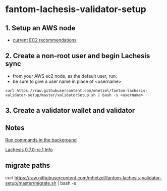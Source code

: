 # fantom-lachesis-validator-setup

## 1. Setup an AWS node
- [current EC2 recommendations](https://docs.fantom.foundation/staking/how-to-run-a-validator-node#validator-parameters)

## 2. Create a non-root user and begin Lachesis sync
 - from your AWS ec2 node, as the default user, run:
 - be sure to give a user name in place of &lt;username>
```
curl https://raw.githubusercontent.com/mhetzel/fantom-lachesis-validator-setup/master/validatorSetup.sh | bash -s <username>
```

## 3. Create a validator wallet and validator

## Notes
[Run commands in the background](https://www.computerhope.com/unix/unohup.htm)

[Lachesis 0.7.0-rc.1 Info](https://github.com/Fantom-foundation/go-lachesis/tree/v0.7.0-rc.1)

## migrate paths

curl https://raw.githubusercontent.com/mhetzel/fantom-lachesis-validator-setup/master/migrate.sh | bash -s
